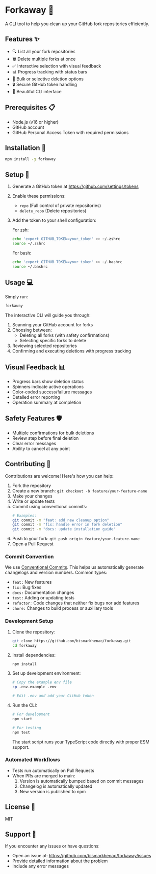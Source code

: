 # Forkaway 🧹

A CLI tool to help you clean up your GitHub fork repositories efficiently.

## Features ✨

- 🔍 List all your fork repositories
- 🗑️ Delete multiple forks at once
- ✅ Interactive selection with visual feedback
- 📊 Progress tracking with status bars
- 🎯 Bulk or selective deletion options
- 🔒 Secure GitHub token handling
- 💫 Beautiful CLI interface

## Prerequisites 📋

- Node.js (v16 or higher)
- GitHub account
- GitHub Personal Access Token with required permissions

## Installation 🚀

```bash
npm install -g forkaway
```

## Setup 🔧

1. Generate a GitHub token at https://github.com/settings/tokens
2. Enable these permissions:
   - `repo` (Full control of private repositories)
   - `delete_repo` (Delete repositories)
3. Add the token to your shell configuration:

   For zsh:
   ```bash
   echo 'export GITHUB_TOKEN=your_token' >> ~/.zshrc
   source ~/.zshrc
   ```

   For bash:
   ```bash
   echo 'export GITHUB_TOKEN=your_token' >> ~/.bashrc
   source ~/.bashrc
   ```

## Usage 💻

Simply run:
```bash
forkaway
```

The interactive CLI will guide you through:
1. Scanning your GitHub account for forks
2. Choosing between:
   - Deleting all forks (with safety confirmations)
   - Selecting specific forks to delete
3. Reviewing selected repositories
4. Confirming and executing deletions with progress tracking

## Visual Feedback 📊

- Progress bars show deletion status
- Spinners indicate active operations
- Color-coded success/failure messages
- Detailed error reporting
- Operation summary at completion

## Safety Features 🛡️

- Multiple confirmations for bulk deletions
- Review step before final deletion
- Clear error messages
- Ability to cancel at any point

## Contributing 🤝

Contributions are welcome! Here's how you can help:

1. Fork the repository
2. Create a new branch: `git checkout -b feature/your-feature-name`
3. Make your changes
4. Write or update tests
5. Commit using conventional commits:
   ```bash
   # Examples:
   git commit -m "feat: add new cleanup option"
   git commit -m "fix: handle error in fork deletion"
   git commit -m "docs: update installation guide"
   ```
6. Push to your fork: `git push origin feature/your-feature-name`
7. Open a Pull Request

### Commit Convention

We use [Conventional Commits](https://www.conventionalcommits.org/). This helps us automatically generate changelogs and version numbers. Common types:

- `feat:` New features
- `fix:` Bug fixes
- `docs:` Documentation changes
- `test:` Adding or updating tests
- `refactor:` Code changes that neither fix bugs nor add features
- `chore:` Changes to build process or auxiliary tools

### Development Setup

1. Clone the repository:
   ```bash
   git clone https://github.com/bismarkhenao/forkaway.git
   cd forkaway
   ```

2. Install dependencies:
   ```bash
   npm install
   ```

3. Set up development environment:
   ```bash
   # Copy the example env file
   cp .env.example .env
   
   # Edit .env and add your GitHub token
   ```

4. Run the CLI:
   ```bash
   # For development
   npm start
   
   # For testing
   npm test
   ```

   The start script runs your TypeScript code directly with proper ESM support.

### Automated Workflows

- Tests run automatically on Pull Requests
- When PRs are merged to main:
  1. Version is automatically bumped based on commit messages
  2. Changelog is automatically updated
  3. New version is published to npm

## License 📄

MIT

## Support 💪

If you encounter any issues or have questions:
- Open an issue at: https://github.com/bismarkhenao/forkaway/issues
- Provide detailed information about the problem
- Include any error messages 